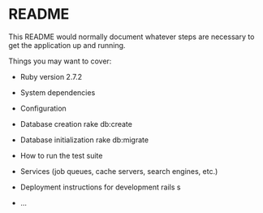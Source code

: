 # README

This README would normally document whatever steps are necessary to get the
application up and running.

Things you may want to cover:

* Ruby version
2.7.2
* System dependencies

* Configuration

* Database creation
rake db:create
* Database initialization
rake db:migrate
* How to run the test suite

* Services (job queues, cache servers, search engines, etc.)

* Deployment instructions
for development
rails s
* ...
